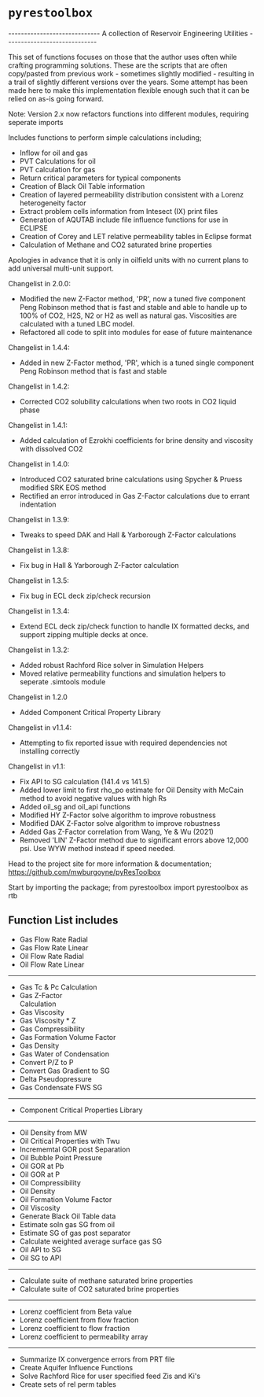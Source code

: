 `pyrestoolbox`
==============

\-\-\-\-\-\-\-\-\-\-\-\-\-\-\-\-\-\-\-\-\-\-\-\-\-\-\-\--
A collection of Reservoir Engineering Utilities
\-\-\-\-\-\-\-\-\-\-\-\-\-\-\-\-\-\-\-\-\-\-\-\-\-\-\-\--

This set of functions focuses on those that the author uses often while
crafting programming solutions. These are the scripts that are often
copy/pasted from previous work - sometimes slightly modified - resulting
in a trail of slightly different versions over the years. Some attempt
has been made here to make this implementation flexible enough such that
it can be relied on as-is going forward.

Note: Version 2.x now refactors functions into different modules, requiring seperate imports

Includes functions to perform simple calculations including;

-   Inflow for oil and gas
-   PVT Calculations for oil
-   PVT calculation for gas
-   Return critical parameters for typical components
-   Creation of Black Oil Table information
-   Creation of layered permeability distribution consistent with a
    Lorenz heterogeneity factor
-   Extract problem cells information from Intesect (IX) print files
-   Generation of AQUTAB include file influence functions for use in
    ECLIPSE
-   Creation of Corey and LET relative permeability tables in Eclipse
    format
-   Calculation of Methane and CO2 saturated brine properties

Apologies in advance that it is only in oilfield
units with no current plans to add universal multi-unit support.

Changelist in 2.0.0:
- Modified the new Z-Factor method, 'PR', now a tuned five component Peng Robinson method that is fast and stable and able to handle up to 100% of CO2, H2S, N2 or H2 as well as natural gas. Viscosities are calculated with a tuned LBC model.
- Refactored all code to split into modules for ease of future maintenance

Changelist in 1.4.4:
- Added in new Z-Factor method, 'PR', which is a tuned single component Peng Robinson method that is fast and stable 


Changelist in 1.4.2:
- Corrected CO2 solubility calculations when two roots in CO2 liquid phase

Changelist in 1.4.1:
- Added calculation of Ezrokhi coefficients for brine density and viscosity with dissolved CO2

Changelist in 1.4.0:
- Introduced CO2 saturated brine calculations using Spycher & Pruess modified SRK EOS method
- Rectified an error introduced in Gas Z-Factor calculations due to errant indentation

Changelist in 1.3.9:
- Tweaks to speed DAK and Hall & Yarborough Z-Factor calculations

Changelist in 1.3.8:
- Fix bug in Hall & Yarborough Z-Factor calculation

Changelist in 1.3.5:
- Fix bug in ECL deck zip/check recursion

Changelist in 1.3.4:
- Extend ECL deck zip/check function to handle IX formatted decks, and support zipping multiple decks at once.

Changelist in 1.3.2:
- Added robust Rachford Rice solver in Simulation Helpers
- Moved relative permeability functions and simulation helpers to seperate .simtools module

Changelist in 1.2.0
- Added Component Critical Property Library

Changelist in v1.1.4:
- Attempting to fix reported issue with required dependencies not installing correctly

Changelist in v1.1:
- Fix API to SG calculation (141.4 vs 141.5)
- Added lower limit to first rho_po estimate for Oil Density with McCain method to avoid negative values with high Rs
- Added oil_sg and oil_api functions
- Modified HY Z-Factor solve algorithm to improve robustness
- Modified DAK Z-Factor solve algorithm to improve robustness
- Added Gas Z-Factor correlation from Wang, Ye & Wu (2021)
- Removed 'LIN' Z-Factor method due to significant errors above 12,000 psi. Use WYW method instead if speed needed.

Head to the project site for more information & documentation;
https://github.com/mwburgoyne/pyResToolbox

Start by importing the package;
from pyrestoolbox import pyrestoolbox as rtb

Function List includes
-------------

-   Gas Flow Rate Radial    
-   Gas Flow Rate Linear    
-   Oil Flow Rate Radial    
-   Oil Flow Rate Linear    
----------------------------
-   Gas Tc & Pc Calculation 
-   Gas Z-Factor            
    Calculation             
-   Gas Viscosity           
-   Gas Viscosity \* Z      
-   Gas Compressibility     
-   Gas Formation Volume Factor                  
-   Gas Density             
-   Gas Water of Condensation            
-   Convert P/Z to P        
-   Convert Gas Gradient to SG                      
-   Delta Pseudopressure    
-   Gas Condensate FWS SG   
----------------------------
-   Component Critical Properties Library
----------------------------
-   Oil Density from MW     
-   Oil Critical Properties with Twu                
-   Incrememtal GOR post Separation              
-   Oil Bubble Point Pressure                
-   Oil GOR at Pb           
-   Oil GOR at P            
-   Oil Compressibility     
-   Oil Density             
-   Oil Formation Volume Factor                  
-   Oil Viscosity           
-   Generate Black Oil Table data              
-   Estimate soln gas SG from oil                
-   Estimate SG of gas post separator               
-   Calculate weighted average surface gas SG  
-   Oil API to SG              
-   Oil SG to API
----------------------------
-   Calculate suite of methane saturated brine properties  
-   Calculate suite of CO2 saturated brine properties   
----------------------------
-   Lorenz coefficient from Beta value                   
-   Lorenz coefficient from flow fraction                
-   Lorenz coefficient to flow fraction                
-   Lorenz coefficient to permeability array      
----------------------------
-   Summarize IX convergence errors from PRT file                
-   Create Aquifer Influence Functions     
-   Solve Rachford Rice for user specified feed Zis and Ki's 
-   Create sets of rel perm tables                  
                            
   